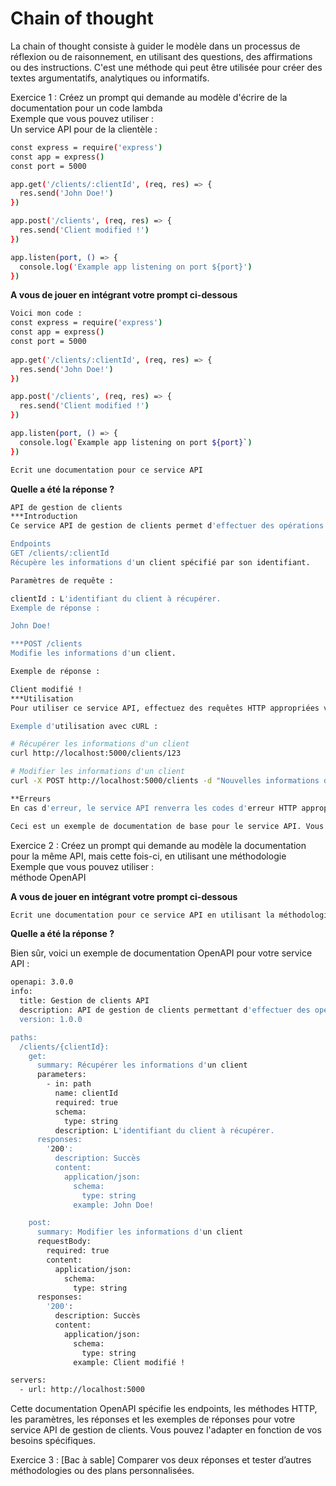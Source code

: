 # Chain of thought
La chain of thought consiste à guider le modèle dans un processus de réflexion ou de raisonnement, en utilisant des questions, des affirmations ou des instructions. C'est une méthode qui peut être utilisée pour créer des textes argumentatifs, analytiques ou informatifs. 


Exercice 1 : Créez un prompt qui demande au modèle d'écrire de la documentation pour un code lambda  
Exemple que vous pouvez utiliser :  
Un service API pour de la clientèle : 
```bash
const express = require('express') 
const app = express() 
const port = 5000 

app.get('/clients/:clientId', (req, res) => { 
  res.send('John Doe!') 
}) 

app.post('/clients', (req, res) => { 
  res.send('Client modified !') 
}) 

app.listen(port, () => { 
  console.log('Example app listening on port ${port}') 
}) 
```

**A vous de jouer en intégrant votre prompt ci-dessous**

```bash
Voici mon code :  
const express = require('express') 
const app = express() 
const port = 5000 
  
app.get('/clients/:clientId', (req, res) => { 
  res.send('John Doe!') 
}) 

app.post('/clients', (req, res) => { 
  res.send('Client modified !') 
}) 

app.listen(port, () => { 
  console.log(`Example app listening on port ${port}`) 
}) 

Ecrit une documentation pour ce service API 
```
**Quelle a été la réponse ?**

```bash
API de gestion de clients
***Introduction
Ce service API de gestion de clients permet d'effectuer des opérations de lecture et de modification sur des données de clients.

Endpoints
GET /clients/:clientId
Récupère les informations d'un client spécifié par son identifiant.

Paramètres de requête :

clientId : L'identifiant du client à récupérer.
Exemple de réponse :

John Doe!

***POST /clients
Modifie les informations d'un client.

Exemple de réponse :

Client modifié !
***Utilisation
Pour utiliser ce service API, effectuez des requêtes HTTP appropriées vers les endpoints spécifiés en utilisant l'URL de base du service API.

Exemple d'utilisation avec cURL :

# Récupérer les informations d'un client
curl http://localhost:5000/clients/123

# Modifier les informations d'un client
curl -X POST http://localhost:5000/clients -d "Nouvelles informations du client"

**Erreurs
En cas d'erreur, le service API renverra les codes d'erreur HTTP appropriés ainsi qu'un message d'erreur descriptif.

Ceci est un exemple de documentation de base pour le service API. Vous pouvez bien sûr l'adapter en fonction des besoins spécifiques de votre application.
```


Exercice 2 : Créez un prompt qui demande au modèle la documentation pour la même API, mais cette fois-ci, en utilisant une méthodologie  
Exemple que vous pouvez utiliser :  
méthode OpenAPI

**A vous de jouer en intégrant votre prompt ci-dessous**

```bash
Ecrit une documentation pour ce service API en utilisant la méthodologie OpenAPI 
```
**Quelle a été la réponse ?**

Bien sûr, voici un exemple de documentation OpenAPI pour votre service API :
```bash
openapi: 3.0.0
info:
  title: Gestion de clients API
  description: API de gestion de clients permettant d'effectuer des opérations de lecture et de modification sur des données de clients.
  version: 1.0.0

paths:
  /clients/{clientId}:
    get:
      summary: Récupérer les informations d'un client
      parameters:
        - in: path
          name: clientId
          required: true
          schema:
            type: string
          description: L'identifiant du client à récupérer.
      responses:
        '200':
          description: Succès
          content:
            application/json:
              schema:
                type: string
              example: John Doe!

    post:
      summary: Modifier les informations d'un client
      requestBody:
        required: true
        content:
          application/json:
            schema:
              type: string
      responses:
        '200':
          description: Succès
          content:
            application/json:
              schema:
                type: string
              example: Client modifié !

servers:
  - url: http://localhost:5000
```
Cette documentation OpenAPI spécifie les endpoints, les méthodes HTTP, les paramètres, les réponses et les exemples de réponses pour votre service API de gestion de clients. Vous pouvez l'adapter en fonction de vos besoins spécifiques.


Exercice 3 : [Bac à sable] Comparer vos deux réponses et tester d’autres méthodologies ou des plans personnalisées.